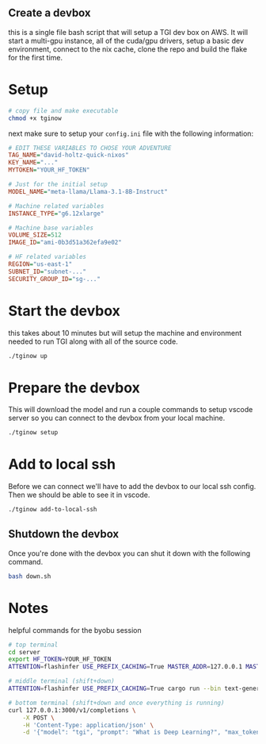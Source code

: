 ## Create a devbox

this is a single file bash script that will setup a TGI dev box on AWS. It will start a multi-gpu instance, all of the cuda/gpu drivers, setup a basic dev environment, connect to the nix cache, clone the repo and build the flake for the first time.

 
# Setup

```bash
# copy file and make executable
chmod +x tginow
```

next make sure to setup your `config.ini` file with the following information:

```ini
# EDIT THESE VARIABLES TO CHOSE YOUR ADVENTURE
TAG_NAME="david-holtz-quick-nixos"
KEY_NAME="..." 
MYTOKEN="YOUR_HF_TOKEN"

# Just for the initial setup
MODEL_NAME="meta-llama/Llama-3.1-8B-Instruct"

# Machine related variables
INSTANCE_TYPE="g6.12xlarge"

# Machine base variables
VOLUME_SIZE=512
IMAGE_ID="ami-0b3d51a362efa9e02"

# HF related variables
REGION="us-east-1"
SUBNET_ID="subnet-..."
SECURITY_GROUP_ID="sg-..."
```

# Start the devbox

this takes about 10 minutes but will setup the machine and environment needed to run TGI along with all of the source code.

```bash
./tginow up
```

# Prepare the devbox

This will download the model and run a couple commands to setup vscode server so you can connect to the devbox from your local machine.

```bash
./tginow setup
```

# Add to local ssh

Before we can connect we'll have to add the devbox to our local ssh config. Then we should be able to see it in vscode.

```bash
./tginow add-to-local-ssh
```

## Shutdown the devbox

Once you're done with the devbox you can shut it down with the following command.

```bash
bash down.sh
```

# Notes

helpful commands for the byobu session

```bash
# top terminal
cd server
export HF_TOKEN=YOUR_HF_TOKEN
ATTENTION=flashinfer USE_PREFIX_CACHING=True MASTER_ADDR=127.0.0.1 MASTER_PORT=5555 python text_generation_server/cli.py serve meta-llama/Llama-3.1-8B-Instruct

# middle terminal (shift+down)
ATTENTION=flashinfer USE_PREFIX_CACHING=True cargo run --bin text-generation-router --release -- --tokenizer-name meta-llama/Llama-3.1-8B-Instruct --max-batch-prefill-tokens 1000 --max-input-tokens 1000 --max-total-tokens 1001

# bottom terminal (shift+down and once everything is running)
curl 127.0.0.1:3000/v1/completions \
    -X POST \
    -H 'Content-Type: application/json' \
    -d '{"model": "tgi", "prompt": "What is Deep Learning?", "max_tokens": 20, "temperature": 0.0, "stream": true}'
```
